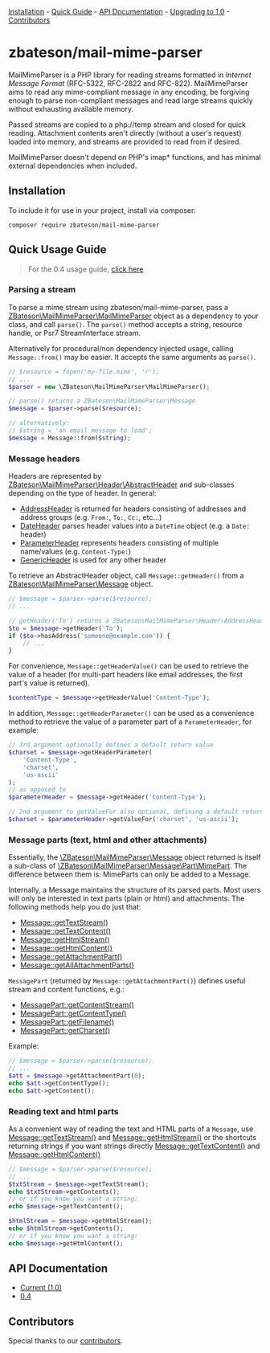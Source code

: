[Installation](#installation) - [Quick Guide](#quick-usage-guide) - [API Documentation](api/1.0) -
[Upgrading to 1.0](upgrade-1.0.html) - [Contributors](#contributors)

# zbateson/mail-mime-parser

MailMimeParser is a PHP library for reading streams formatted in _Internet Message Format_ (RFC-5322, RFC-2822 and RFC-822).  MailMimeParser aims to read any mime-compliant message in any encoding, be forgiving enough to parse non-compliant messages and read large streams quickly without exhausting available memory.

Passed streams are copied to a php://temp stream and closed for quick reading.  Attachment contents aren't directly (without a user's request) loaded into memory, and streams are provided to read from if desired.

MailMimeParser doesn't depend on PHP's imap* functions, and has minimal external dependencies when included.

## Installation
To include it for use in your project, install via composer:

```
composer require zbateson/mail-mime-parser
```

## Quick Usage Guide

> For the 0.4 usage guide, [click here](usage-guide-0.4.html)

### Parsing a stream

To parse a mime stream using zbateson/mail-mime-parser, pass a [ZBateson\MailMimeParser\MailMimeParser](api/1.0/classes/ZBateson.MailMimeParser.MailMimeParser.html) object as a dependency to your class, and call `parse()`.  The `parse()` method accepts a string, resource handle, or Psr7 StreamInterface stream.

Alternatively for procedural/non dependency injected usage, calling `Message::from()` may be easier.  It accepts the same arguments as `parse()`.
 
```php
// $resource = fopen('my-file.mime', 'r');
// ...
$parser = new \ZBateson\MailMimeParser\MailMimeParser();

// parse() returns a ZBateson\MailMimeParser\Message
$message = $parser->parse($resource);

// alternatively:
// $string = 'an email message to load';
$message = Message::from($string);
```

### Message headers

Headers are represented by [ZBateson\MailMimeParser\Header\AbstractHeader](api/1.0/classes/ZBateson.MailMimeParser.Header.AbstractHeader.html) and sub-classes depending on the type of header.  In general:

* [AddressHeader](api/1.0/classes/ZBateson.MailMimeParser.Header.AddressHeader.html) is returned for headers consisting of addresses and address groups (e.g. `From:`, `To:`, `Cc:`, etc...)
* [DateHeader](api/1.0/classes/ZBateson.MailMimeParser.Header.DateHeader.html) parses header values into a `DateTime` object (e.g. a `Date:` header)
* [ParameterHeader](api/1.0/classes/ZBateson.MailMimeParser.Header.ParameterHeader.html) represents headers consisting of multiple name/values (e.g. `Content-Type:`)
* [GenericHeader](api/1.0/classes/ZBateson.MailMimeParser.Header.GenericHeader.html) is used for any other header

To retrieve an AbstractHeader object, call `Message::getHeader()` from a [ZBateson\MailMimeParser\Message](api/1.0/classes/ZBateson.MailMimeParser.Message.html) object.

```php
// $message = $parser->parse($resource);
// ...

// getHeader('To') returns a ZBateson\MailMimeParser\Header\AddressHeader
$to = $message->getHeader('To');
if ($to->hasAddress('someone@example.com')) {
    // ...
}
```

For convenience, `Message::getHeaderValue()` can be used to retrieve the value of a header (for multi-part headers like email addresses, the first part's value is returned).

```php
$contentType = $message->getHeaderValue('Content-Type');
```

In addition, `Message::getHeaderParameter()` can be used as a convenience method to retrieve the value of a parameter part of a `ParameterHeader`, for example:

```php
// 3rd argument optionally defines a default return value
$charset = $message->getHeaderParameter(
    'Content-Type',
    'charset',
    'us-ascii'
);
// as opposed to
$parameterHeader = $message->getHeader('Content-Type');

// 2nd argument to getValueFor also optional, defining a default return value
$charset = $parameterHeader->getValueFor('charset', 'us-ascii');
```

### Message parts (text, html and other attachments)

Essentially, the [\ZBateson\MailMimeParser\Message](api/1.0/classes/ZBateson.MailMimeParser.Message.html) object returned is itself a sub-class of [\ZBateson\MailMimeParser\Message\Part\MimePart](api/1.0/classes/ZBateson.MailMimeParser.Message.Part.MimePart.html).  The difference between them is: MimeParts can only be added to a Message.

Internally, a Message maintains the structure of its parsed parts.  Most users will only be interested in text parts (plain or html) and attachments.  The following methods help you do just that:
* [Message::getTextStream()](api/1.0/classes/ZBateson.MailMimeParser.Message.html#method_getTextStream)
* [Message::getTextContent()](api/1.0/classes/ZBateson.MailMimeParser.Message.html#method_getTextContent)
* [Message::getHtmlStream()](api/1.0/classes/ZBateson.MailMimeParser.Message.html#method_getHtmlStream)
* [Message::getHtmlContent()](api/1.0/classes/ZBateson.MailMimeParser.Message.html#method_getHtmlContent)
* [Message::getAttachmentPart()](api/1.0/classes/ZBateson.MailMimeParser.Message.html#method_getAttachmentPart)
* [Message::getAllAttachmentParts()](api/1.0/classes/ZBateson.MailMimeParser.Message.html#method_getAllAttachmentParts)

`MessagePart` (returned by `Message::getAttachmentPart()`) defines useful stream and content functions, e.g.:
* [MessagePart::getContentStream()](api/1.0/classes/ZBateson.MailMimeParser.Message.Part.MessagePart.html#method_getContentStream)
* [MessagePart::getContentType()](api/1.0/classes/ZBateson.MailMimeParser.Message.Part.MessagePart.html#method_getContentType)
* [MessagePart::getFilename()](api/1.0/classes/ZBateson.MailMimeParser.Message.Part.MessagePart.html#method_getFilename)
* [MessagePart::getCharset()](api/1.0/classes/ZBateson.MailMimeParser.Message.Part.MessagePart.html#method_getCharset)

Example:
```php
// $message = $parser->parse($resource);
// ...
$att = $message->getAttachmentPart(0);
echo $att->getContentType();
echo $att->getContent();
```

### Reading text and html parts

As a convenient way of reading the text and HTML parts of a `Message`, use [Message::getTextStream()](api/1.0/classes/ZBateson.MailMimeParser.Message.html#method_getTextStream) and [Message::getHtmlStream()](api/1.0/classes/ZBateson.MailMimeParser.Message.html#method_getHtmlStream) or the shortcuts returning strings if you want strings directly [Message::getTextContent()](api/1.0/classes/ZBateson.MailMimeParser.Message.html#method_getTextContent) and [Message::getHtmlContent()](api/1.0/classes/ZBateson.MailMimeParser.Message.html#method_getHtmlContent)

```php
// $message = $parser->parse($resource);
// ...
$txtStream = $message->getTextStream();
echo $txtStream->getContents();
// or if you know you want a string:
echo $message->getTextContent();

$htmlStream = $message->getHtmlStream();
echo $htmlStream->getContents();
// or if you know you want a string:
echo $message->getHtmlContent();
```

## API Documentation
* [Current (1.0)](api/1.0)
* [0.4](api/0.4)

## Contributors

Special thanks to our [contributors](https://github.com/zbateson/MailMimeParser/graphs/contributors).
